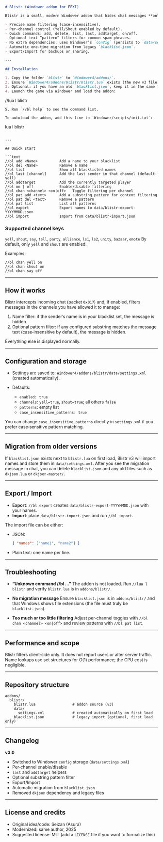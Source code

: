 
```markdown
# Blistr (Windower addon for FFXI)

Blistr is a small, modern Windower addon that hides chat messages **only** from names you explicitly add to your personal blacklist. It keeps useful yells visible while filtering the noise.

- Precise name filtering (case‑insensitive).
- Per‑channel control (Yell/Shout enabled by default).
- Quick commands: add, delete, list, last, addtarget, on/off.
- Optional text “pattern” filters for common spam phrases.
- No extra dependencies: uses Windower’s `config` (persists to `data/settings.xml`).
- Automatic one‑time migration from legacy `blacklist.json`.
- Export/Import for backups or sharing.

---

## Installation

1. Copy the folder `blistr` to `Windower4/addons/`.
2. Ensure `Windower4/addons/blistr/blistr.lua` exists (the new v3 file).
3. Optional: if you have an old `blacklist.json`, keep it in the same folder for the first load. Blistr will migrate names automatically.
4. Launch the game via Windower and load the addon:
```

//lua l blistr

```
5. Run `//bl help` to see the command list.

To autoload the addon, add this line to `Windower/scripts/init.txt`:
```

lua l blistr

````

---

## Quick start

```text
//bl add <Name>          Add a name to your blacklist
//bl del <Name>          Remove a name
//bl list                Show all blacklisted names
//bl last [channel]      Add the last sender in that channel (default: yell)
//bl addtarget           Add the currently targeted player
//bl on | off            Enable/disable filtering
//bl chan <channel> <on|off>   Toggle filtering per channel
//bl pat add <text>      Add a substring pattern for content filtering
//bl pat del <text>      Remove a pattern
//bl pat list            List all patterns
//bl export              Export names to data/blistr-export-YYYYMMDD.json
//bl import              Import from data/blistr-import.json
````

### Supported channel keys

`yell`, `shout`, `say`, `tell`, `party`, `alliance`, `ls1`, `ls2`, `unity`, `bazaar`, `emote`
By default, only `yell` and `shout` are enabled.

Examples:

```text
//bl chan yell on
//bl chan shout on
//bl chan say off
```

---

## How it works

Blistr intercepts incoming chat (packet `0x017`) and, if enabled, filters messages in the channels you have allowed it to manage:

1. Name filter: if the sender’s name is in your blacklist set, the message is hidden.
2. Optional pattern filter: if any configured substring matches the message text (case‑insensitive by default), the message is hidden.

Everything else is displayed normally.

---

## Configuration and storage

* Settings are saved to: `Windower4/addons/blistr/data/settings.xml` (created automatically).
* Defaults:

  * `enabled: true`
  * `channels`: `yell=true`, `shout=true`; all others `false`
  * `patterns`: empty list
  * `case_insensitive_patterns: true`

You can change `case_insensitive_patterns` directly in `settings.xml` if you prefer case‑sensitive pattern matching.

---

## Migration from older versions

If `blacklist.json` exists next to `blistr.lua` on first load, Blistr v3 will import names and store them in `data/settings.xml`.
After you see the migration message in chat, you can delete `blacklist.json` and any old files such as `dkjson.lua` or `dkjson-master/`.

---

## Export / Import

* **Export**: `//bl export` creates `data/blistr-export-YYYYMMDD.json` with your names.
* **Import**: place `data/blistr-import.json` and run `//bl import`.

The import file can be either:

* JSON:

  ```json
  { "names": ["name1", "name2"] }
  ```
* Plain text: one name per line.

---

## Troubleshooting

* **“Unknown command //bl …”**
  The addon is not loaded. Run `//lua l blistr` and verify `blistr.lua` is in `addons/blistr/`.

* **No migration message**
  Ensure `blacklist.json` is in `addons/blistr/` and that Windows shows file extensions (the file must truly be `blacklist.json`).

* **Too much or too little filtering**
  Adjust per‑channel toggles with `//bl chan <channel> <on|off>` and review patterns with `//bl pat list`.

---

## Performance and scope

Blistr filters client‑side only. It does not report users or alter server traffic. Name lookups use set structures for O(1) performance; the CPU cost is negligible.

---

## Repository structure

```
addons/
  blistr/
    blistr.lua                 # addon source (v3)
    data/
      settings.xml             # created automatically on first load
    blacklist.json             # legacy import (optional, first load only)
```

---

## Changelog

**v3.0**

* Switched to Windower `config` storage (`data/settings.xml`)
* Per‑channel enable/disable
* `last` and `addtarget` helpers
* Optional substring pattern filter
* Export/Import
* Automatic migration from `blacklist.json`
* Removed `dkjson` dependency and legacy files

---

## License and credits

* Original idea/code: Seizan (Asura)
* Modernized: same author, 2025
* Suggested license: MIT (add a `LICENSE` file if you want to formalize this)

```
